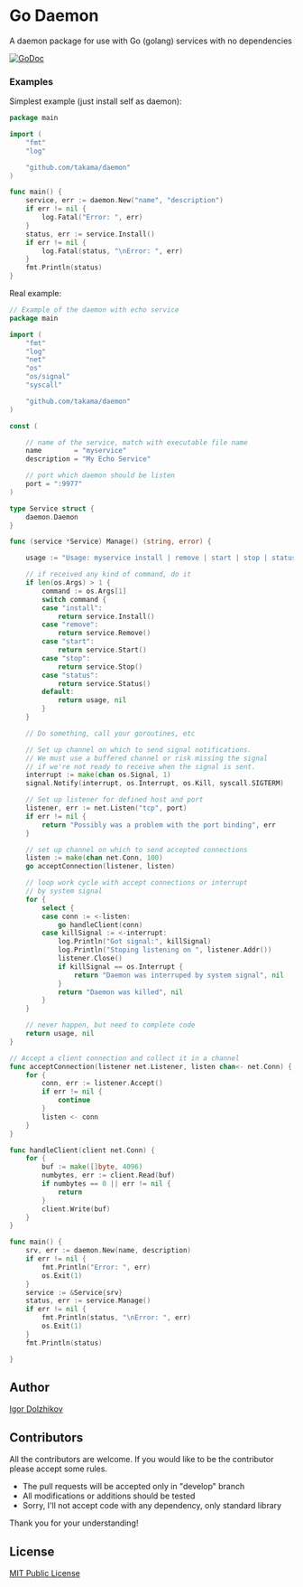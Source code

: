 Go Daemon
=========

A daemon package for use with Go (golang) services with no dependencies

[![GoDoc](https://godoc.org/github.com/takama/daemon?status.svg)](https://godoc.org/github.com/takama/daemon)

### Examples

Simplest example (just install self as daemon):
```go
package main

import (
	"fmt"
	"log"

	"github.com/takama/daemon"
)

func main() {
	service, err := daemon.New("name", "description")
	if err != nil {
		log.Fatal("Error: ", err)
	}
	status, err := service.Install()
	if err != nil {
		log.Fatal(status, "\nError: ", err)
	}
	fmt.Println(status)
}
```

Real example:
```go
// Example of the daemon with echo service
package main

import (
	"fmt"
	"log"
	"net"
	"os"
	"os/signal"
	"syscall"

	"github.com/takama/daemon"
)

const (

	// name of the service, match with executable file name
	name        = "myservice"
	description = "My Echo Service"

	// port which daemon should be listen
	port = ":9977"
)

type Service struct {
	daemon.Daemon
}

func (service *Service) Manage() (string, error) {

	usage := "Usage: myservice install | remove | start | stop | status"

	// if received any kind of command, do it
	if len(os.Args) > 1 {
		command := os.Args[1]
		switch command {
		case "install":
			return service.Install()
		case "remove":
			return service.Remove()
		case "start":
			return service.Start()
		case "stop":
			return service.Stop()
		case "status":
			return service.Status()
		default:
			return usage, nil
		}
	}

	// Do something, call your goroutines, etc

	// Set up channel on which to send signal notifications.
	// We must use a buffered channel or risk missing the signal
	// if we're not ready to receive when the signal is sent.
	interrupt := make(chan os.Signal, 1)
	signal.Notify(interrupt, os.Interrupt, os.Kill, syscall.SIGTERM)

	// Set up listener for defined host and port
	listener, err := net.Listen("tcp", port)
	if err != nil {
		return "Possibly was a problem with the port binding", err
	}

	// set up channel on which to send accepted connections
	listen := make(chan net.Conn, 100)
	go acceptConnection(listener, listen)

	// loop work cycle with accept connections or interrupt
	// by system signal
	for {
		select {
		case conn := <-listen:
			go handleClient(conn)
		case killSignal := <-interrupt:
			log.Println("Got signal:", killSignal)
			log.Println("Stoping listening on ", listener.Addr())
			listener.Close()
			if killSignal == os.Interrupt {
				return "Daemon was interruped by system signal", nil
			}
			return "Daemon was killed", nil
		}
	}

	// never happen, but need to complete code
	return usage, nil
}

// Accept a client connection and collect it in a channel
func acceptConnection(listener net.Listener, listen chan<- net.Conn) {
	for {
		conn, err := listener.Accept()
		if err != nil {
			continue
		}
		listen <- conn
	}
}

func handleClient(client net.Conn) {
	for {
		buf := make([]byte, 4096)
		numbytes, err := client.Read(buf)
		if numbytes == 0 || err != nil {
			return
		}
		client.Write(buf)
	}
}

func main() {
	srv, err := daemon.New(name, description)
	if err != nil {
		fmt.Println("Error: ", err)
		os.Exit(1)
	}
	service := &Service{srv}
	status, err := service.Manage()
	if err != nil {
		fmt.Println(status, "\nError: ", err)
		os.Exit(1)
	}
	fmt.Println(status)

}
```

## Author

[Igor Dolzhikov](https://github.com/takama)

## Contributors

All the contributors are welcome. If you would like to be the contributor please accept some rules.
- The pull requests will be accepted only in "develop" branch
- All modifications or additions should be tested
- Sorry, I'll not accept code with any dependency, only standard library

Thank you for your understanding!

## License

[MIT Public License](https://github.com/takama/daemon/blob/master/LICENSE)
